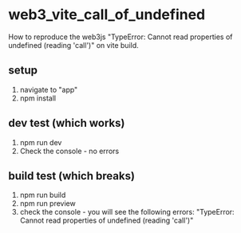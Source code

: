 # web3_vite_call_of_undefined
How to reproduce the web3js "TypeError: Cannot read properties of undefined (reading 'call')" on vite build.

## setup
1) navigate to "app"
2) npm install

## dev test (which works)
1) npm run dev
2) Check the console - no errors

## build test (which breaks)
1) npm run build
2) npm run preview
3) check the console - you will see the following errors: "TypeError: Cannot read properties of undefined (reading 'call')"
